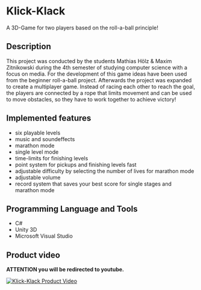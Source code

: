 # Klick-Klack
A 3D-Game for two players based on the roll-a-ball principle!

## Description

This project was conducted by the students Mathias Hölz & Maxim Zitnikowski during the 4th semester of studying computer
science with a focus on media. For the development of this game ideas have been used from the beginner roll-a-ball project.
Afterwards the project was expanded to create a multiplayer game. Instead of racing each other to reach the goal, the players are connected by a rope that limits movement and can be used to move obstacles, so they have to work together to achieve victory!

## Implemented features

* six playable levels
* music and soundeffects
* marathon mode
* single level mode
* time-limits for finishing levels
* point system for pickups and finishing levels fast
* adjustable difficulty by selecting the number of lives for marathon mode
* adjustable volume
* record system that saves your best score for single stages and marathon mode

## Programming Language and Tools

* C#
* Unity 3D
* Microsoft Visual Studio 

## Product video

**ATTENTION you will be redirected to youtube.**

[![Klick-Klack Product Video](http://i3.ytimg.com/vi/kaRFU_yhm7o/hqdefault.jpg)](https://youtu.be/kaRFU_yhm7o)
